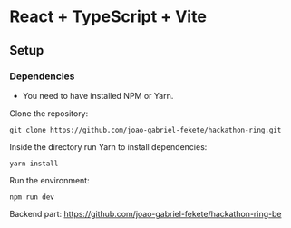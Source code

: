 # React + TypeScript + Vite

## Setup
### Dependencies

* You need to have installed NPM or Yarn.

Clone the repository:
```
git clone https://github.com/joao-gabriel-fekete/hackathon-ring.git
```

Inside the directory run Yarn to install dependencies:
```
yarn install
```

Run the environment:
```
npm run dev
```

Backend part:
https://github.com/joao-gabriel-fekete/hackathon-ring-be
